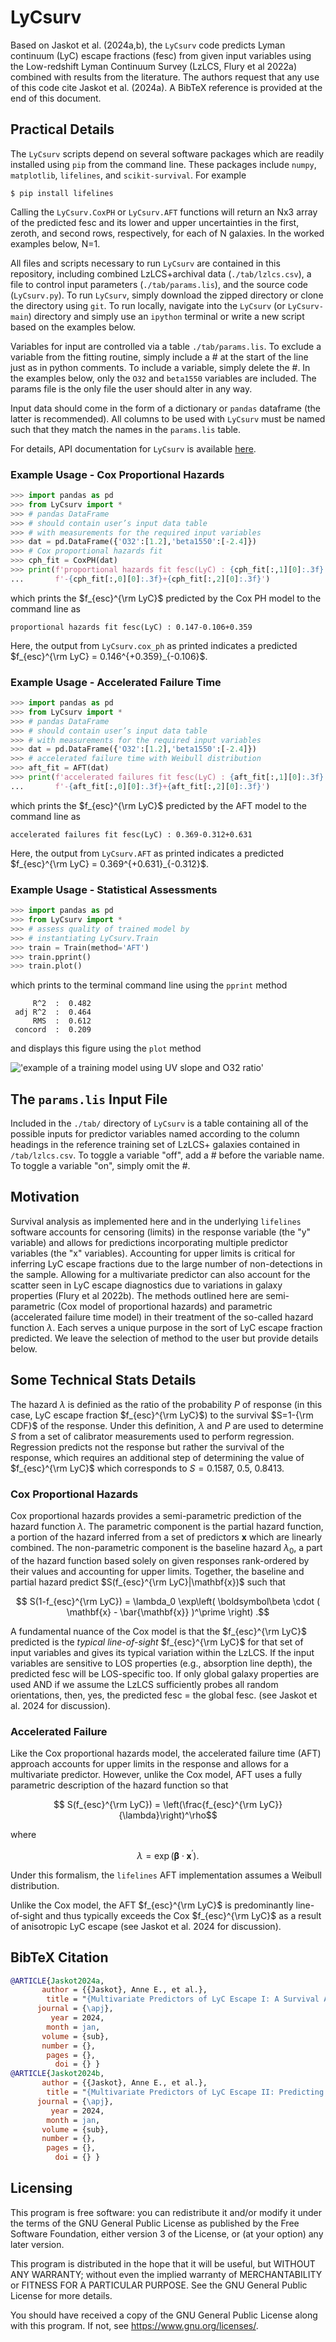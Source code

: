 # LyCsurv

Based on Jaskot et al. (2024a,b), the `LyCsurv` code predicts Lyman continuum (LyC) escape fractions (fesc) from given input variables using the Low-redshift Lyman Continuum Survey (LzLCS, Flury et al 2022a) combined with results from the literature. The authors request that any use of this code cite Jaskot et al. (2024a). A BibTeX reference is provided at the end of this document.

## Practical Details

The `LyCsurv` scripts depend on several software packages which are readily installed using `pip` from the command line. These packages include `numpy`, `matplotlib`, `lifelines`, and `scikit-survival`. For example
```
$ pip install lifelines
```

Calling the `LyCsurv.CoxPH` or `LyCsurv.AFT` functions will return an Nx3 array of the predicted fesc and its lower and upper uncertainties in the first, zeroth, and second rows, respectively, for each of N galaxies. In the worked examples below, N=1.

All files and scripts necessary to run `LyCsurv` are contained in this repository, including combined LzLCS+archival data (`./tab/lzlcs.csv`), a file to control input parameters (`./tab/params.lis`), and the source code (`LyCsurv.py`). To run `LyCsurv`, simply download the zipped directory or clone the directory using `git`. To run locally, navigate into the `LyCsurv` (or `LyCsurv-main`) directory and simply use an `ipython` terminal or write a new script based on the examples below.

Variables for input are controlled via a table `./tab/params.lis`. To exclude a variable from the fitting routine, simply include a \# at the start of the line just as in python comments. To include a variable, simply delete the \#. In the examples below, only the `O32` and `beta1550` variables are included. The params file is the only file the user should alter in any way.

Input data should come in the form of a dictionary or `pandas` dataframe (the latter is recommended). All columns to be used with `LyCsurv` must be named such that they match the names in the `params.lis` table.

For details, API documentation for `LyCsurv` is available [here](https://github.com/sflury/LyCsurv/wiki/API).

### Example Usage - Cox Proportional Hazards
``` python
>>> import pandas as pd
>>> from LyCsurv import *
>>> # pandas DataFrame
>>> # should contain user’s input data table
>>> # with measurements for the required input variables
>>> dat = pd.DataFrame({'O32':[1.2],'beta1550':[-2.4]})
>>> # Cox proportional hazards fit
>>> cph_fit = CoxPH(dat)
>>> print(f'proportional hazards fit fesc(LyC) : {cph_fit[:,1][0]:.3f}'+\
...       f'-{cph_fit[:,0][0]:.3f}+{cph_fit[:,2][0]:.3f}')
```

which prints the $f_{esc}^{\rm LyC}$ predicted by the Cox PH model to the command line as

```proportional hazards fit fesc(LyC) : 0.147-0.106+0.359```

Here, the output from `LyCsurv.cox_ph` as printed indicates a predicted $f_{esc}^{\rm LyC} = 0.146^{+0.359}_{-0.106}$.

### Example Usage - Accelerated Failure Time
``` python
>>> import pandas as pd
>>> from LyCsurv import *
>>> # pandas DataFrame
>>> # should contain user’s input data table
>>> # with measurements for the required input variables
>>> dat = pd.DataFrame({'O32':[1.2],'beta1550':[-2.4]})
>>> # accelerated failure time with Weibull distribution
>>> aft_fit = AFT(dat)
>>> print(f'accelerated failures fit fesc(LyC) : {aft_fit[:,1][0]:.3f}'+\
...       f'-{aft_fit[:,0][0]:.3f}+{aft_fit[:,2][0]:.3f}')
```

which prints the $f_{esc}^{\rm LyC}$ predicted by the AFT model to the command line as

``` accelerated failures fit fesc(LyC) : 0.369-0.312+0.631 ```

Here, the output from `LyCsurv.AFT` as printed indicates a predicted $f_{esc}^{\rm LyC} = 0.369^{+0.631}_{-0.312}$.

### Example Usage - Statistical Assessments
``` python
>>> import pandas as pd
>>> from LyCsurv import *
>>> # assess quality of trained model by
>>> # instantiating LyCsurv.Train
>>> train = Train(method='AFT')
>>> train.pprint()
>>> train.plot()
```

which prints to the terminal command line using the `pprint` method

```
     R^2  :  0.482
 adj R^2  :  0.464
     RMS  :  0.612
 concord  :  0.209
```

and displays this figure using the `plot` method

!['example of a training model using UV slope and O32 ratio'](train_examp.png)


## The `params.lis` Input File

Included in the `./tab/` directory of `LyCsurv` is a table containing all of the possible inputs for predictor variables named according to the column headings in the reference training set of LzLCS+ galaxies contained in `/tab/lzlcs.csv`. To toggle a variable "off", add a \# before the variable name. To toggle a variable "on", simply omit the \#.

## Motivation

Survival analysis as implemented here and in the underlying `lifelines` software accounts for censoring (limits) in the response variable (the "y" variable) and allows for predictions incorporating multiple predictor variables (the "x" variables). Accounting for upper limits is critical for inferring LyC escape fractions due to the large number of non-detections in the sample. Allowing for a multivariate predictor can also account for the scatter seen in LyC escape diagnostics due to variations in galaxy properties (Flury et al 2022b). The methods outlined here are semi-parametric (Cox model of proportional hazards) and parametric (accelerated failure time model) in their treatment of the so-called hazard function $\lambda$. Each serves a unique purpose in the sort of LyC escape fraction predicted. We leave the selection of method to the user but provide details below.

## Some Technical Stats Details

The hazard $\lambda$ is definied as the ratio of the probability $P$ of response (in this case, LyC escape fraction $f_{esc}^{\rm LyC}$) to the survival $S=1-{\rm CDF}$ of the response. Under this definition, $\lambda$ and $P$ are used to determine $S$ from a set of calibrator measurements used to perform regression. Regression predicts not the response but rather the survival of the response, which requires an additional step of determining the value of $f_{esc}^{\rm LyC}$ which corresponds to $S=0.1587,~0.5,~0.8413$.

### Cox Proportional Hazards

Cox proportional hazards provides a semi-parametric prediction of the hazard function $\lambda$. The parametric component is the partial hazard function, a portion of the hazard inferred from a set of predictors **x** which are linearly combined. The non-parametric component is the baseline hazard $\lambda_0$, a part of the hazard function based solely on given responses rank-ordered by their values and accounting for upper limits. Together, the baseline and partial hazard predict $S(f_{esc}^{\rm LyC}|\mathbf{x})$ such that

$$ S(1-f_{esc}^{\rm LyC}) = \lambda_0 \exp\left( \boldsymbol\beta \cdot ( \mathbf{x} - \bar{\mathbf{x}} )^\prime  \right) .$$

A fundamental nuance of the Cox model is that the $f_{esc}^{\rm LyC}$ predicted is the *typical line-of-sight* $f_{esc}^{\rm LyC}$ for that set of input variables and gives its typical variation within the LzLCS. If the input variables are sensitive to LOS properties (e.g., absorption line depth), the predicted fesc will be LOS-specific too. If only global galaxy properties are used AND if we assume the LzLCS sufficiently probes all random orientations, then, yes, the predicted fesc = the global fesc. (see Jaskot et al. 2024 for discussion).

### Accelerated Failure

Like the Cox proportional hazards model, the accelerated failure time (AFT) approach accounts for upper limits in the response and allows for a multivariate predictor. However, unlike the Cox model, AFT uses a fully parametric description of the hazard function so that

$$ S(f_{esc}^{\rm LyC}) = \left(\frac{f_{esc}^{\rm LyC}}{\lambda}\right)^\rho$$

where

$$ \lambda = \exp(\boldsymbol\beta \cdot \mathbf{x}^\prime) .$$

Under this formalism, the `lifelines` AFT implementation assumes a Weibull distribution.

Unlike the Cox model, the AFT $f_{esc}^{\rm LyC}$ is predominantly line-of-sight and thus typically exceeds the Cox $f_{esc}^{\rm LyC}$ as a result of anisotropic LyC escape (see Jaskot et al. 2024 for discussion).

## BibTeX Citation
``` bibtex
@ARTICLE{Jaskot2024a,
       author = {{Jaskot}, Anne E., et al.},
        title = "{Multivariate Predictors of LyC Escape I: A Survival Analysis of the Low-redshift Lyman Continuum Survey}",
      journal = {\apj},
         year = 2024,
        month = jan,
       volume = {sub},
       number = {},
        pages = {},
          doi = {} }
@ARTICLE{Jaskot2024b,
       author = {{Jaskot}, Anne E., et al.},
        title = "{Multivariate Predictors of LyC Escape II: Predicting LyC Escape Fractions for High-Redshift Galaxies}",
      journal = {\apj},
         year = 2024,
        month = jan,
       volume = {sub},
       number = {},
        pages = {},
          doi = {} }
```

## Licensing

This program is free software: you can redistribute it and/or modify it under the terms of the GNU General Public License as published by the Free Software Foundation, either version 3 of the License, or (at your option) any later version.

This program is distributed in the hope that it will be useful, but WITHOUT ANY WARRANTY; without even the implied warranty of MERCHANTABILITY or FITNESS FOR A PARTICULAR PURPOSE. See the GNU General Public License for more details.

You should have received a copy of the GNU General Public License along with this program. If not, see <https://www.gnu.org/licenses/>.
